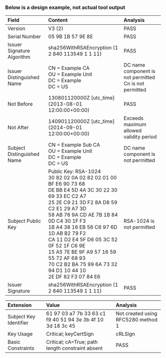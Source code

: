 ### Below is a design example, not actual tool output

| **Field** | **Content** | **Analysis** |
| :-------- | :------------------------------- | :------------------------------------------------------ |
| Version | V3 (2) | PASS |
| Serial Number | 05 9B 1B 57 9E 8E | PASS |
| Issuer Signature Algorithm | sha256WithRSAEncryption (1 2 840 113549 1 1 11) | PASS |
| Issuer Distinguished Name | CN = Example CA<br/>OU = Example Unit<br/>DC = Example<br/>DC = US | DC name component is not permitted</br>Cn is not permitted |
| Not Before | 130801120000Z [utc_time]<br/> (2013-08-01 12:00:00+00:00) | PASS |
| Not After | 140901120000Z [utc_time]<br/> (2014-09-01 12:00:00+00:00) | Exceeds maximum allowed validity period |
| Subject Distinguished Name | CN = Example Sub CA<br/>OU = Example Unit<br/>DC = Example<br/>DC = US | DC name component is not permitted |
| Subject Public Key | Public Key:  RSA-1024<br/>30 82 02 0A 02 82 02 01 00 BF E6 90 73 68<br/>DE BB E4 5D 4A 3C 30 22 30 69 33 EC C2 A7<br/>25 2E C9 21 3D F2 8A D8 59 C2 E1 29 A7 3D<br/>58 AB 76 9A CD AE 7B 1B 84 0D C4 30 1F F3<br/>1B A4 38 16 EB 56 C6 97 6D 1D AB B2 79 F2<br/>CA 11 D2 E4 5F D6 05 3C 52 0F 52 1F C6 9E<br/>15 A5 7E BE 9F A9 57 16 59 55 72 AF 68 93<br/>70 C2 B2 BA 75 99 6A 73 32 94 D1 10 44 10<br/>2E DF 82 F3 07 84 E6  | RSA-1024 is not permitted |
| Issuer Signature | sha256WithRSAEncryption (1 2 840 113549 1 1 11) | PASS |

| **Extension** | **Value** | **Analysis** |
| :-------- | :------------------------------- | :------------------------------------------------------ |
| Subject Key Identifier | 61 97 03 a7 7b 33 63 c1 f9 40 51 94 3e 3b 4f 10 3d 18 3c 45 | Not created using RFC5280 method 1 |
| Key Usage | Critical; keyCertSign |  cRLSign |  DigitalSignature |  nonRepudiation | DigitalSignature not premitted. nonRepudiation not permitted. |
| Basic Constraints | Critical; cA=True; path length constraint absent | PASS |
